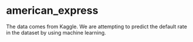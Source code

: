 # american_express
The data comes from Kaggle. We are attempting to predict the default rate in the dataset by using machine learning.
